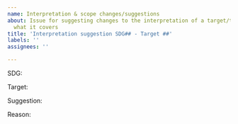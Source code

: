 ```yaml
---
name: Interpretation & scope changes/suggestions
about: Issue for suggesting changes to the interpretation of a target/the scope of
  what it covers
title: 'Interpretation suggestion SDG## - Target ##'
labels: ''
assignees: ''

---
```


SDG:

Target:

Suggestion:

Reason:

